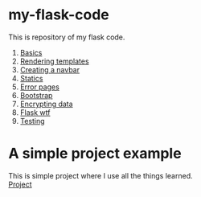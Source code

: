 # my-flask-code
This is repository of my flask code.
1. [Basics](./basic/)
2. [Rendering templates](./templates/)
3. [Creating a navbar](./navbar)
4. [Statics](./staticfiles)
5. [Error pages](./errorspages)
6. [Bootstrap](./bootstrap)
7. [Encrypting data](./encryptingcookies)
8. [Flask wtf](./formsbootstrap)
9. [Testing](./testing)
# A simple project example
This is simple project where I use all the things learned. <br />
[Project](./project)

